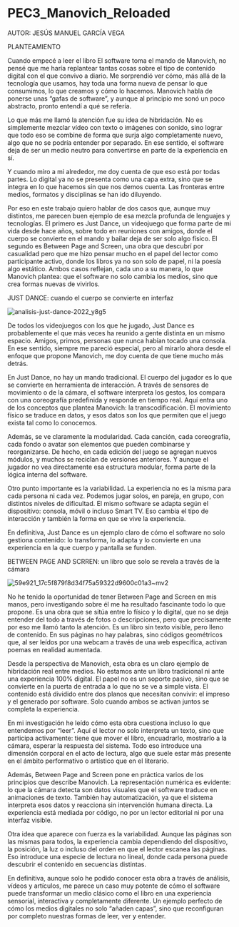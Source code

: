 # PEC3_Manovich_Reloaded
AUTOR: JESÚS MANUEL GARCÍA VEGA

PLANTEAMIENTO

Cuando empecé a leer el libro El software toma el mando de Manovich, no pensé que me haría replantear tantas cosas sobre el tipo de contenido digital con el que convivo a diario. Me sorprendió ver cómo, más allá de la tecnología que usamos, hay toda una forma nueva de pensar lo que consumimos, lo que creamos y cómo lo hacemos. Manovich habla de ponerse unas “gafas de software”, y aunque al principio me sonó un poco abstracto, pronto entendí a qué se refería.

Lo que más me llamó la atención fue su idea de hibridación. No es simplemente mezclar vídeo con texto o imágenes con sonido, sino lograr que todo eso se combine de forma que surja algo completamente nuevo, algo que no se podría entender por separado. En ese sentido, el software deja de ser un medio neutro para convertirse en parte de la experiencia en sí.

Y cuando miro a mi alrededor, me doy cuenta de que eso está por todas partes. Lo digital ya no se presenta como una capa extra, sino que se integra en lo que hacemos sin que nos demos cuenta. Las fronteras entre medios, formatos y disciplinas se han ido diluyendo.

Por eso en este trabajo quiero hablar de dos casos que, aunque muy distintos, me parecen buen ejemplo de esa mezcla profunda de lenguajes y tecnologías. El primero es Just Dance, un videojuego que forma parte de mi vida desde hace años, sobre todo en reuniones con amigos, donde el cuerpo se convierte en el mando y bailar deja de ser solo algo físico. El segundo es Between Page and Screen, una obra que descubrí por casualidad pero que me hizo pensar mucho en el papel del lector como participante activo, donde los libros ya no son solo de papel, ni la poesía algo estático. Ambos casos reflejan, cada uno a su manera, lo que Manovich plantea: que el software no solo cambia los medios, sino que crea formas nuevas de vivirlos.

JUST DANCE: cuando el cuerpo se convierte en interfaz

![analisis-just-dance-2022_y8g5](https://github.com/user-attachments/assets/05216d10-ebe7-4bc7-8054-8d7f481e4ca3)

De todos los videojuegos con los que he jugado, Just Dance es probablemente el que más veces ha reunido a gente distinta en un mismo espacio. Amigos, primos, personas que nunca habían tocado una consola. En ese sentido, siempre me pareció especial, pero al mirarlo ahora desde el enfoque que propone Manovich, me doy cuenta de que tiene mucho más detrás.

En Just Dance, no hay un mando tradicional. El cuerpo del jugador es lo que se convierte en herramienta de interacción. A través de sensores de movimiento o de la cámara, el software interpreta los gestos, los compara con una coreografía predefinida y responde en tiempo real. Aquí entra uno de los conceptos que plantea Manovich: la transcodificación. El movimiento físico se traduce en datos, y esos datos son los que permiten que el juego exista tal como lo conocemos.

Además, se ve claramente la modularidad. Cada canción, cada coreografía, cada fondo o avatar son elementos que pueden combinarse y reorganizarse. De hecho, en cada edición del juego se agregan nuevos módulos, y muchos se reciclan de versiones anteriores. Y aunque el jugador no vea directamente esa estructura modular, forma parte de la lógica interna del software.

Otro punto importante es la variabilidad. La experiencia no es la misma para cada persona ni cada vez. Podemos jugar solos, en pareja, en grupo, con distintos niveles de dificultad. El mismo software se adapta según el dispositivo: consola, móvil o incluso Smart TV. Eso cambia el tipo de interacción y también la forma en que se vive la experiencia.

En definitiva, Just Dance es un ejemplo claro de cómo el software no solo gestiona contenido: lo transforma, lo adapta y lo convierte en una experiencia en la que cuerpo y pantalla se funden.

BETWEEN PAGE AND SCRREN: un libro que solo se revela a través de la cámara

![59e921_17c5f879f8d34f75a59322d9600c01a3~mv2](https://github.com/user-attachments/assets/39e4760d-acea-4c47-a67a-3c3e50575e1b)

No he tenido la oportunidad de tener Between Page and Screen en mis manos, pero investigando sobre él me ha resultado fascinante todo lo que propone. Es una obra que se sitúa entre lo físico y lo digital, que no se deja entender del todo a través de fotos o descripciones, pero que precisamente por eso me llamó tanto la atención. Es un libro sin texto visible, pero lleno de contenido. En sus páginas no hay palabras, sino códigos geométricos que, al ser leídos por una webcam a través de una web específica, activan poemas en realidad aumentada.

Desde la perspectiva de Manovich, esta obra es un claro ejemplo de hibridación real entre medios. No estamos ante un libro tradicional ni ante una experiencia 100% digital. El papel no es un soporte pasivo, sino que se convierte en la puerta de entrada a lo que no se ve a simple vista. El contenido está dividido entre dos planos que necesitan convivir: el impreso y el generado por software. Solo cuando ambos se activan juntos se completa la experiencia.

En mi investigación he leído cómo esta obra cuestiona incluso lo que entendemos por “leer”. Aquí el lector no solo interpreta un texto, sino que participa activamente: tiene que mover el libro, encuadrarlo, mostrarlo a la cámara, esperar la respuesta del sistema. Todo eso introduce una dimensión corporal en el acto de lectura, algo que suele estar más presente en el ámbito performativo o artístico que en el literario.

Además, Between Page and Screen pone en práctica varios de los principios que describe Manovich. La representación numérica es evidente: lo que la cámara detecta son datos visuales que el software traduce en animaciones de texto. También hay automatización, ya que el sistema interpreta esos datos y reacciona sin intervención humana directa. La experiencia está mediada por código, no por un lector editorial ni por una interfaz visible.

Otra idea que aparece con fuerza es la variabilidad. Aunque las páginas son las mismas para todos, la experiencia cambia dependiendo del dispositivo, la posición, la luz o incluso del orden en que el lector escanea las páginas. Eso introduce una especie de lectura no lineal, donde cada persona puede descubrir el contenido en secuencias distintas.

En definitiva, aunque solo he podido conocer esta obra a través de análisis, vídeos y artículos, me parece un caso muy potente de cómo el software puede transformar un medio clásico como el libro en una experiencia sensorial, interactiva y completamente diferente. Un ejemplo perfecto de cómo los medios digitales no solo “añaden capas”, sino que reconfiguran por completo nuestras formas de leer, ver y entender.
